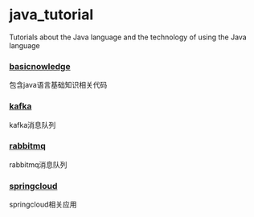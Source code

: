 # java_tutorial
Tutorials about the Java language and the technology of using the Java language

### [basicnowledge](./basicknowledge/src/main/java/cn/gonnaup/tutorial/basicknowledge)
包含java语言基础知识相关代码

### [kafka](./kafka/src/main/java/cn/gonnaup/tutorial/kafka)
kafka消息队列

### [rabbitmq](./rabbitmq/src/main/java/cn/gonnaup/tutorial/rabbitmq)
rabbitmq消息队列

### [springcloud](./springcloud)
springcloud相关应用